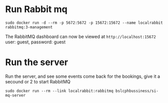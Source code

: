 
# Run Rabbit mq

`sudo docker run -d --rm -p 5672:5672 -p 15672:15672 --name localrabbit rabbitmq:3-management`

The RabbitMQ dashboard can now be viewed at `http://localhost:15672` user: guest, password: guest

# Run the server

Run the server, and see some events come back for the bookings, give it a secound or 2 to start RabbitMQ

`sudo docker run --rm --link localrabbit:rabbitmq bslcphbussiness/si-mq-server`
